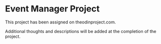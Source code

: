 # Event Manager Project

This project has been assigned on theodinproject.com.

Additional thoughts and descriptions will be added at the completion of the project.